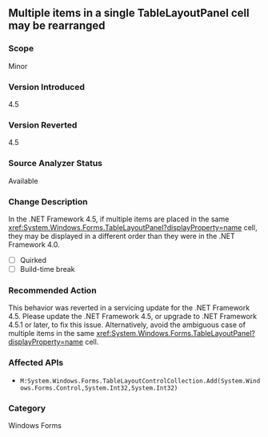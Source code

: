 ## Multiple items in a single TableLayoutPanel cell may be rearranged

### Scope
Minor

### Version Introduced
4.5

### Version Reverted
4.5

### Source Analyzer Status
Available

### Change Description

In the .NET Framework 4.5, if multiple items are placed in the same
<xref:System.Windows.Forms.TableLayoutPanel?displayProperty=name> cell, they may
be displayed in a different order than they were in the .NET Framework 4.0.

- [ ] Quirked
- [ ] Build-time break

### Recommended Action

This behavior was reverted in a servicing update for the .NET Framework 4.5.
Please update the .NET Framework 4.5, or upgrade to .NET Framework 4.5.1 or
later, to fix this issue. Alternatively, avoid the ambiguous case of multiple
items in the same
<xref:System.Windows.Forms.TableLayoutPanel?displayProperty=name> cell.

### Affected APIs
* `M:System.Windows.Forms.TableLayoutControlCollection.Add(System.Windows.Forms.Control,System.Int32,System.Int32)`

### Category
Windows Forms

<!--
    ### Notes
    Although we're looking for <xref:System.Windows.Forms.TableLayoutPanel?displayProperty=name> APIs, what's really needed here is an analyzer that can look for XAML with multiple items in a single <xref:System.Windows.Forms.TableLayoutPanel?displayProperty=name> cell
    Source analyzer status: Pri 1
-->

<!-- breaking change id: 98 -->
